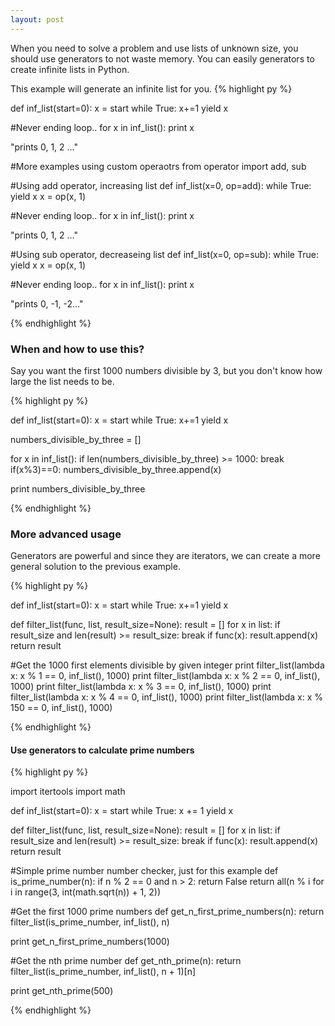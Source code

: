 ```yaml
---
layout: post
---
```


When you need to solve a problem and use lists of unknown size, you should use generators to not waste memory. You can easily generators to create infinite lists in Python.

This example will generate an infinite list for you.
{% highlight py %}

def inf_list(start=0):
    x = start
    while True:
        x+=1
        yield x

#Never ending loop..
for x in inf_list():
    print x

"prints 0, 1, 2 ..."


#More examples using custom operaotrs
from operator import add, sub

#Using add operator, increasing list
def inf_list(x=0, op=add):
    while True:
        yield x
        x = op(x, 1)

#Never ending loop..
for x in inf_list():
    print x

"prints 0, 1, 2 ..."


#Using sub operator, decreaseing list
def inf_list(x=0, op=sub):
    while True:
        yield x
        x = op(x, 1)

#Never ending loop..
for x in inf_list():
    print x

"prints 0, -1, -2..."


{% endhighlight %}


### When and how to use this?

Say you want the first 1000 numbers divisible by 3, but you don't know how large the list needs to be.

{% highlight py %}

def inf_list(start=0):
    x = start
    while True:
        x+=1
        yield x

numbers_divisible_by_three = []

for x in inf_list():
    if len(numbers_divisible_by_three) >= 1000:
        break
    if(x%3)==0:
        numbers_divisible_by_three.append(x)

print numbers_divisible_by_three

{% endhighlight %}


### More advanced usage

Generators are powerful and since they are iterators, we can create a more general solution to the previous example.

{% highlight py %}

def inf_list(start=0):
    x = start
    while True:
        x+=1
        yield x

def filter_list(func, list, result_size=None):
    result = []
    for x in list:
        if result_size and len(result) >= result_size:
            break
        if func(x):
            result.append(x)
    return result

#Get the 1000 first elements divisible by given integer
print filter_list(lambda x: x % 1 == 0, inf_list(), 1000)
print filter_list(lambda x: x % 2 == 0, inf_list(), 1000)
print filter_list(lambda x: x % 3 == 0, inf_list(), 1000)
print filter_list(lambda x: x % 4 == 0, inf_list(), 1000)
print filter_list(lambda x: x % 150 == 0, inf_list(), 1000)


{% endhighlight %}

#### Use generators to calculate prime numbers

{% highlight py %}

import itertools
import math


def inf_list(start=0):
    x = start
    while True:
        x += 1
        yield x


def filter_list(func, list, result_size=None):
    result = []
    for x in list:
        if result_size and len(result) >= result_size:
            break
        if func(x):
            result.append(x)
    return result


#Simple prime number number checker, just for this example
def is_prime_number(n):
    if n % 2 == 0 and n > 2:
        return False
    return all(n % i for i in range(3, int(math.sqrt(n)) + 1, 2))


#Get the first 1000 prime numbers
def get_n_first_prime_numbers(n):
    return filter_list(is_prime_number, inf_list(), n)


print get_n_first_prime_numbers(1000)


#Get the nth prime number
def get_nth_prime(n):
    return filter_list(is_prime_number, inf_list(), n + 1)[n]


print get_nth_prime(500)

{% endhighlight %}

